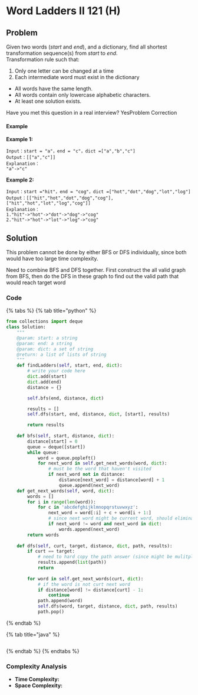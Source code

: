 # Word Ladders II 121 \(H\)

## Problem

Given two words \(_start_ and _end_\), and a dictionary, find all shortest transformation sequence\(s\) from _start_ to _end_.  
Transformation rule such that:

1. Only one letter can be changed at a time
2. Each intermediate word must exist in the dictionary

* All words have the same length.
* All words contain only lowercase alphabetic characters.
* At least one solution exists.

Have you met this question in a real interview?  YesProblem Correction

#### Example

**Example 1:**

```text
Input：start = "a"，end = "c"，dict =["a","b","c"]
Output：[["a","c"]]
Explanation：
"a"->"c"
```

**Example 2:**

```text
Input：start ="hit"，end = "cog"，dict =["hot","dot","dog","lot","log"]
Output：[["hit","hot","dot","dog","cog"],["hit","hot","lot","log","cog"]]
Explanation：
1."hit"->"hot"->"dot"->"dog"->"cog"
2."hit"->"hot"->"lot"->"log"->"cog"
```

## Solution

This problem cannot be done by either BFS or DFS individually, since both would have too large time complexity. 

Need to combine BFS and DFS together. First construct the all valid graph from BFS, then do the DFS in these graph to find out the valid path that would reach target word

### Code

{% tabs %}
{% tab title="python" %}
```python
from collections import deque
class Solution:
    """
    @param: start: a string
    @param: end: a string
    @param: dict: a set of string
    @return: a list of lists of string
    """
    def findLadders(self, start, end, dict):
        # write your code here
        dict.add(start)
        dict.add(end)
        distance = {}

        self.bfs(end, distance, dict)

        results = []
        self.dfs(start, end, distance, dict, [start], results)

        return results
    
    def bfs(self, start, distance, dict):
        distance[start] = 0
        queue = deque([start])
        while queue:
            word = queue.popleft()
            for next_word in self.get_next_words(word, dict):
                # must be the word that haven't visited
                if next_word not in distance:
                    distance[next_word] = distance[word] + 1
                    queue.append(next_word)
    def get_next_words(self, word, dict):
        words = []
        for i in range(len(word)):
            for c in 'abcdefghijklmnopqrstuvwxyz':
                next_word = word[:i] + c + word[i + 1:]
                # since next word might be current word, should eliminate, and should also in the dictionary
                if next_word != word and next_word in dict:
                    words.append(next_word)
        return words
    
    def dfs(self, curt, target, distance, dict, path, results):
        if curt == target:
            # need to hard copy the path answer (since might be mulitple possible answers)
            results.append(list(path))
            return 
        
        for word in self.get_next_words(curt, dict):
            # if the word is not curt next word
            if distance[word] != distance[curt] - 1:
                continue
            path.append(word)
            self.dfs(word, target, distance, dict, path, results)
            path.pop()

```
{% endtab %}

{% tab title="java" %}
```

```
{% endtab %}
{% endtabs %}

### Complexity Analysis

* **Time Complexity:**
* **Space Complexity:**

